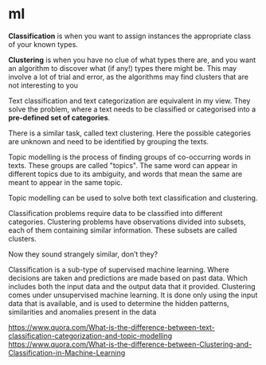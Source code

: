 # ml

**Classification** is when you want to assign instances the appropriate class of your known types.

**Clustering** is when you have no clue of what types there are, and you want an algorithm to discover what (if any!) types there might be. This may involve a lot of trial and error, as the algorithms may find clusters that are not interesting to you

Text classification and text categorization are equivalent in my view. They solve the problem, where a text needs to be classified or categorised into a **pre-defined set of categories**.

There is a similar task, called text clustering. Here the possible categories are unknown and need to be identified by grouping the texts.

Topic modelling is the process of finding groups of co-occurring words in texts. These groups are called "topics". The same word can appear in different topics due to its ambiguity, and words that mean the same are meant to appear in the same topic.

Topic modelling can be used to solve both text classification and clustering.


Classification problems require data to be classified into different categories. Clustering problems have observations divided into subsets, each of them containing similar information. These subsets are called clusters.

Now they sound strangely similar, don’t they?

Classification is a sub-type of supervised machine learning. Where decisions are taken and predictions are made based on past data. Which includes both the input data and the output data that it provided.
Clustering comes under unsupervised machine learning. It is done only using the input data that is available, and is used to determine the hidden patterns, similarities and anomalies present in the data



https://www.quora.com/What-is-the-difference-between-text-classification-categorization-and-topic-modelling
https://www.quora.com/What-is-the-difference-between-Clustering-and-Classification-in-Machine-Learning
